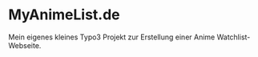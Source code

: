 MyAnimeList.de
==============

Mein eigenes kleines Typo3 Projekt zur Erstellung einer Anime Watchlist-Webseite.
